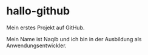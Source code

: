 # hallo-github
Mein erstes Projekt auf GitHub.

Mein Name ist Naqib und ich bin in der Ausbildung als Anwendungsentwickler.
